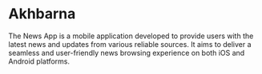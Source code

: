 # Akhbarna
The News App is a mobile application developed to provide users with the latest news and updates from various reliable sources. It aims to deliver a seamless and user-friendly news browsing experience on both iOS and Android platforms.
